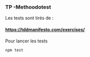 ### TP -Methoodotest

Les tests sont tirés de : 
#### https://tddmanifesto.com/exercises/ 

Pour lancer les tests
````
npm test 
````
